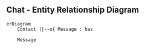 ## Chat - Entity Relationship Diagram

```mermaid
erDiagram
    Contact ||--o{ Message : has

    Message
```
